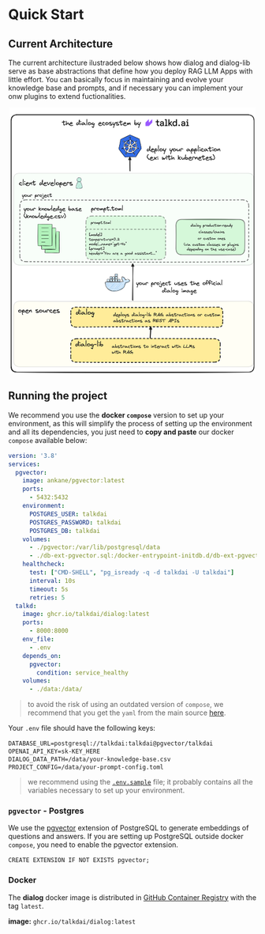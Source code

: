 # Quick Start

## Current Architecture

The current architecture ilustraded below shows how dialog and dialog-lib serve as base abstractions that define how you deploy RAG LLM Apps with little effort. You can basically focus in maintaining and evolve your knowledge base and prompts, and if necessary you can implement your onw plugins to extend fuctionalities.

<p align="center">
    <a href="dialog-architecture.png">
        <img src="dialog-architecture.png" width="500">
    </a>
</p>

## Running the project

We recommend you use the **docker `compose`** version to set up your environment, as this will simplify the process of setting up the environment and all its dependencies, you just need to **copy and paste** our docker `compose` available below:

```yml
version: '3.8'
services:
  pgvector:
    image: ankane/pgvector:latest
    ports:
      - 5432:5432
    environment:
      POSTGRES_USER: talkdai
      POSTGRES_PASSWORD: talkdai
      POSTGRES_DB: talkdai
    volumes:
      - ./pgvector:/var/lib/postgresql/data
      - ./db-ext-pgvector.sql:/docker-entrypoint-initdb.d/db-ext-pgvector.sql
    healthcheck:
      test: ["CMD-SHELL", "pg_isready -q -d talkdai -U talkdai"]
      interval: 10s
      timeout: 5s
      retries: 5
  talkd:
    image: ghcr.io/talkdai/dialog:latest
    ports:
      - 8000:8000
    env_file:
      - .env
    depends_on:
      pgvector:
        condition: service_healthy
    volumes:
      - ./data:/data/
```

> to avoid the risk of using an outdated version of `﻿compose`, we recommend that you get the `﻿yaml` from the main source [here](https://github.com/talkdai/dialog/blob/main/docker-compose.yml).

Your `.env` file should have the following keys:

```
DATABASE_URL=postgresql://talkdai:talkdai@pgvector/talkdai
OPENAI_API_KEY=sk-KEY_HERE
DIALOG_DATA_PATH=/data/your-knowledge-base.csv
PROJECT_CONFIG=/data/your-prompt-config.toml
```

> we recommend using the [`.env.sample`](https://github.com/talkdai/dialog/blob/main/.env.sample) file; it probably contains all the variables necessary to set up your environment.

### `pgvector` - Postgres

We use the [pgvector](https://github.com/pgvector/pgvector) extension of PostgreSQL to generate embeddings of questions and answers. If you are setting up PostgreSQL outside docker `compose`, you need to enable the pgvector extension.

```psql
CREATE EXTENSION IF NOT EXISTS pgvector;
```

### Docker

The **dialog** docker image is distributed in [GitHub Container Registry](https://github.com/orgs/talkdai/packages/container/package/dialog) with the tag `latest`.

**image:** `ghcr.io/talkdai/dialog:latest`

